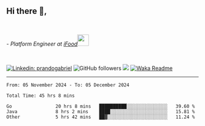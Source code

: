 <h2>Hi there  👋,</h2> </br>

<p><em>- Platform Engineer at <a href="https://www.ifood.com.br/">iFood</a><img src="https://media.giphy.com/media/WUlplcMpOCEmTGBtBW/giphy.gif" width="30"> 
</em></p></br>


[![Linkedin: prandogabriel](https://img.shields.io/badge/-prandogabriel-blue?style=flat-square&logo=Linkedin&logoColor=white&link=https://www.linkedin.com/in/prandogabriel/)](https://www.linkedin.com/in/prandogabriel)
![GitHub followers](https://img.shields.io/github/followers/prandogabriel?label=Follow&style=social)
![](https://visitor-badge.glitch.me/badge?page_id=prandogabriel.prandogabriel)
[![Waka Readme](https://github.com/prandogabriel/prandogabriel/actions/workflows/update-stats.yml.yml/badge.svg)](https://github.com/prandogabriel/prandogabriel/actions/workflows/update-stats.yml.yml)

---

<!--START_SECTION:waka-->

```golang
From: 05 November 2024 - To: 05 December 2024

Total Time: 45 hrs 8 mins

Go                20 hrs 8 mins   ██████████░░░░░░░░░░░░░░░   39.60 %
Java              8 hrs 2 mins    ████░░░░░░░░░░░░░░░░░░░░░   15.81 %
Other             5 hrs 42 mins   ██▓░░░░░░░░░░░░░░░░░░░░░░   11.24 %
```

<!--END_SECTION:waka-->
